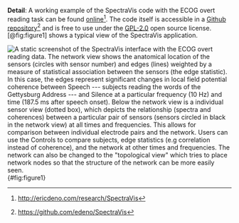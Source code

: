 **Detail**: A working example of the SpectraVis code with the ECOG overt reading task can be found [online][1][^1]. The code itself is accessible in a [Github repository][2][^2] and is free to use under the [GPL-2.0](http://choosealicense.com/licenses/) open source license. [@fig:figure1] shows a typical view of the SpectraVis application.

![A static screenshot of the SpectraVis interface with the ECOG overt reading data. The network view shows the anatomical location of the sensors (circles with sensor number) and edges (lines) weighted by a measure of statistical association between the sensors (the edge statistic). In this case, the edges represent significant changes in local field potential coherence between *Speech* --- subjects reading the words of the Gettysburg Address --- and *Silence* at a particular frequency (10 Hz) and time (187.5 ms after speech onset). Below the network view is a individual sensor view (dotted box), which depicts the relationship (spectra and coherences) between a particular pair of sensors (sensors circled in black in the network view) at all times and frequencies. This allows for comparison between individual electrode pairs and the network. Users can use the Controls to compare subjects, edge statistics (e.g correlation instead of coherence), and the network at other times and frequencies. The network can also be changed to the "topological view" which tries to place network nodes so that the structure of the network can be more easily seen.](figures/Figure1.png){#fig:figure1}

[1]: http://ericdeno.com/research/SpectraVis
[2]: https://github.com/edeno/SpectraVis

[^1]: http://ericdeno.com/research/SpectraVis
[^2]: https://github.com/edeno/SpectraVis
